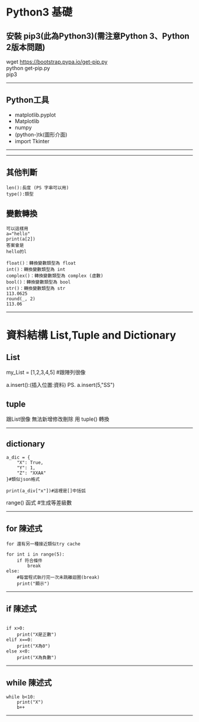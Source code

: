 # Python3 基礎

安裝 pip3(此為Python3)(需注意Python 3、Python 2版本問題)
---
wget https://bootstrap.pypa.io/get-pip.py  
python get-pip.py  
pip3  

---

Python工具
---
* matplotlib.pyplot 
* Matplotlib   
* numpy  
* (python-)tk(圖形介面)  
* import Tkinter
---

---

其他判斷
---
```
len():長度 (PS 字串可以用)
type():類型
```

變數轉換
---

```
可以這樣用
a="hello"
print(a[2])
答案會是
hello的l

float()：轉換變數類型為 float
int()：轉換變數類型為 int
complex()：轉換變數類型為 complex (虛數)
bool()：轉換變數類型為 bool
str()：轉換變數類型為 str
113.0625
round(_, 2)
113.06
```

----

資料結構 List,Tuple and Dictionary  
===

List  
---
my_List = [1,2,3,4,5] #跟陣列很像

a.insert():(插入位置:資料) PS. a.insert(5,"SS")  



tuple  
---
跟List很像 無法新增修改刪除 用 tuple() 轉換  

---

dictionary
---
```
a_dic = {
    "X": True,
    "Y": 1,
    "Z": "XXAA"
}#類似json格式

print(a_div["x"])#這裡是[]中括弧

```
range() 函式 #生成等差級數

---

for 陳述式
---
```
for 還有另一種接近類似try cache

for int i in range(5):
    if 符合條件
        break
else:
    #每當程式執行完一次未跳離迴圈(break)
    print("顯示")

```

---

if 陳述式
---
```

if x>0:
    print("X是正數")
elif x==0:
    print("X為0")
else x<0:
    print("X為負數")

```

---

while 陳述式
---
```
while b<10:
    print("X")
    b++
```

---
